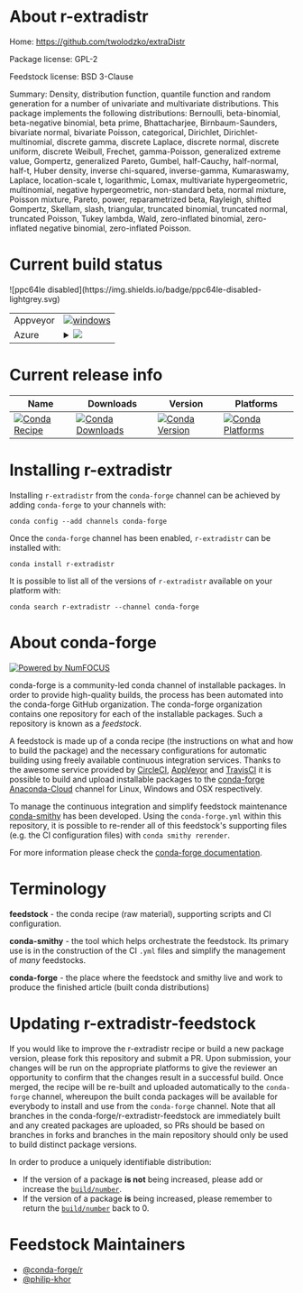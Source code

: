About r-extradistr
==================

Home: https://github.com/twolodzko/extraDistr

Package license: GPL-2

Feedstock license: BSD 3-Clause

Summary: Density, distribution function, quantile function and random generation for a number of univariate and multivariate distributions. This package implements the following distributions: Bernoulli, beta-binomial, beta-negative binomial, beta prime, Bhattacharjee, Birnbaum-Saunders, bivariate normal, bivariate Poisson, categorical, Dirichlet, Dirichlet-multinomial, discrete gamma, discrete Laplace, discrete normal, discrete uniform, discrete Weibull, Frechet, gamma-Poisson, generalized extreme value, Gompertz, generalized Pareto, Gumbel, half-Cauchy, half-normal, half-t, Huber density, inverse chi-squared, inverse-gamma, Kumaraswamy, Laplace, location-scale t, logarithmic, Lomax, multivariate hypergeometric, multinomial, negative hypergeometric,  non-standard beta, normal mixture, Poisson mixture, Pareto, power, reparametrized beta, Rayleigh, shifted Gompertz, Skellam, slash, triangular, truncated binomial, truncated normal, truncated Poisson, Tukey lambda, Wald, zero-inflated binomial, zero-inflated negative binomial, zero-inflated Poisson.



Current build status
====================


<table><tr>
    <td>Appveyor</td>
    <td>
      <a href="https://ci.appveyor.com/project/conda-forge/r-extradistr-feedstock/branch/master">
        <img alt="windows" src="https://img.shields.io/appveyor/ci/conda-forge/r-extradistr-feedstock/master.svg?label=Windows">
      </a>
    </td>
  </tr>
    
  <tr>
    <td>Azure</td>
    <td>
      <details>
        <summary>
          <a href="https://dev.azure.com/conda-forge/feedstock-builds/_build/latest?definitionId=2394&branchName=master">
            <img src="https://dev.azure.com/conda-forge/feedstock-builds/_apis/build/status/r-extradistr-feedstock?branchName=master">
          </a>
        </summary>
        <table>
          <thead><tr><th>Variant</th><th>Status</th></tr></thead>
          <tbody><tr>
              <td>linux_target_platformlinux-64</td>
              <td>
                <a href="https://dev.azure.com/conda-forge/feedstock-builds/_build/latest?definitionId=2394&branchName=master">
                  <img src="https://dev.azure.com/conda-forge/feedstock-builds/_apis/build/status/r-extradistr-feedstock?branchName=master&jobName=linux&configuration=linux_target_platformlinux-64" alt="variant">
                </a>
              </td>
            </tr><tr>
              <td>osx_target_platformosx-64</td>
              <td>
                <a href="https://dev.azure.com/conda-forge/feedstock-builds/_build/latest?definitionId=2394&branchName=master">
                  <img src="https://dev.azure.com/conda-forge/feedstock-builds/_apis/build/status/r-extradistr-feedstock?branchName=master&jobName=osx&configuration=osx_target_platformosx-64" alt="variant">
                </a>
              </td>
            </tr><tr>
              <td>win_target_platformwin-64</td>
              <td>
                <a href="https://dev.azure.com/conda-forge/feedstock-builds/_build/latest?definitionId=2394&branchName=master">
                  <img src="https://dev.azure.com/conda-forge/feedstock-builds/_apis/build/status/r-extradistr-feedstock?branchName=master&jobName=win&configuration=win_target_platformwin-64" alt="variant">
                </a>
              </td>
            </tr>
          </tbody>
        </table>
      </details>
    </td>
  </tr>
![ppc64le disabled](https://img.shields.io/badge/ppc64le-disabled-lightgrey.svg)
</table>

Current release info
====================

| Name | Downloads | Version | Platforms |
| --- | --- | --- | --- |
| [![Conda Recipe](https://img.shields.io/badge/recipe-r--extradistr-green.svg)](https://anaconda.org/conda-forge/r-extradistr) | [![Conda Downloads](https://img.shields.io/conda/dn/conda-forge/r-extradistr.svg)](https://anaconda.org/conda-forge/r-extradistr) | [![Conda Version](https://img.shields.io/conda/vn/conda-forge/r-extradistr.svg)](https://anaconda.org/conda-forge/r-extradistr) | [![Conda Platforms](https://img.shields.io/conda/pn/conda-forge/r-extradistr.svg)](https://anaconda.org/conda-forge/r-extradistr) |

Installing r-extradistr
=======================

Installing `r-extradistr` from the `conda-forge` channel can be achieved by adding `conda-forge` to your channels with:

```
conda config --add channels conda-forge
```

Once the `conda-forge` channel has been enabled, `r-extradistr` can be installed with:

```
conda install r-extradistr
```

It is possible to list all of the versions of `r-extradistr` available on your platform with:

```
conda search r-extradistr --channel conda-forge
```


About conda-forge
=================

[![Powered by NumFOCUS](https://img.shields.io/badge/powered%20by-NumFOCUS-orange.svg?style=flat&colorA=E1523D&colorB=007D8A)](http://numfocus.org)

conda-forge is a community-led conda channel of installable packages.
In order to provide high-quality builds, the process has been automated into the
conda-forge GitHub organization. The conda-forge organization contains one repository
for each of the installable packages. Such a repository is known as a *feedstock*.

A feedstock is made up of a conda recipe (the instructions on what and how to build
the package) and the necessary configurations for automatic building using freely
available continuous integration services. Thanks to the awesome service provided by
[CircleCI](https://circleci.com/), [AppVeyor](https://www.appveyor.com/)
and [TravisCI](https://travis-ci.org/) it is possible to build and upload installable
packages to the [conda-forge](https://anaconda.org/conda-forge)
[Anaconda-Cloud](https://anaconda.org/) channel for Linux, Windows and OSX respectively.

To manage the continuous integration and simplify feedstock maintenance
[conda-smithy](https://github.com/conda-forge/conda-smithy) has been developed.
Using the ``conda-forge.yml`` within this repository, it is possible to re-render all of
this feedstock's supporting files (e.g. the CI configuration files) with ``conda smithy rerender``.

For more information please check the [conda-forge documentation](https://conda-forge.org/docs/).

Terminology
===========

**feedstock** - the conda recipe (raw material), supporting scripts and CI configuration.

**conda-smithy** - the tool which helps orchestrate the feedstock.
                   Its primary use is in the construction of the CI ``.yml`` files
                   and simplify the management of *many* feedstocks.

**conda-forge** - the place where the feedstock and smithy live and work to
                  produce the finished article (built conda distributions)


Updating r-extradistr-feedstock
===============================

If you would like to improve the r-extradistr recipe or build a new
package version, please fork this repository and submit a PR. Upon submission,
your changes will be run on the appropriate platforms to give the reviewer an
opportunity to confirm that the changes result in a successful build. Once
merged, the recipe will be re-built and uploaded automatically to the
`conda-forge` channel, whereupon the built conda packages will be available for
everybody to install and use from the `conda-forge` channel.
Note that all branches in the conda-forge/r-extradistr-feedstock are
immediately built and any created packages are uploaded, so PRs should be based
on branches in forks and branches in the main repository should only be used to
build distinct package versions.

In order to produce a uniquely identifiable distribution:
 * If the version of a package **is not** being increased, please add or increase
   the [``build/number``](https://conda.io/docs/user-guide/tasks/build-packages/define-metadata.html#build-number-and-string).
 * If the version of a package **is** being increased, please remember to return
   the [``build/number``](https://conda.io/docs/user-guide/tasks/build-packages/define-metadata.html#build-number-and-string)
   back to 0.

Feedstock Maintainers
=====================

* [@conda-forge/r](https://github.com/conda-forge/r/)
* [@philip-khor](https://github.com/philip-khor/)


